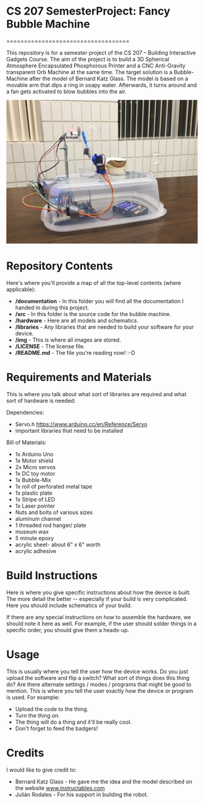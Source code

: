 # CS 207 SemesterProject: Fancy Bubble Machine
===================================

This repository is for a semester project of the CS 207 – Building Interactive Gadgets
Course. The aim of the project is to build a 3D Spherical Atmosphere Encapsulated Phosphorous
Printer and a CNC Anti-Gravity transparent Orb Machine at the same time. The
target solution is a Bubble-Machine after the model of Bernard Katz Glass. The model is based on a movable arm that dips
a ring in soapy water. Afterwards, it turns around and a fan gets activated to blow bubbles into the air.


![alt text][pic1]

[pic1]: https://github.com/Risnar/CS207SemesterProject/blob/master/img/FancyBubbleBot.jpg "Fancy Bubble Bot"

Repository Contents
============
Here's where you'll provide a map of all the top-level contents (where applicable):

* **/documentation** - In this folder you will find all the documentation I handed in during this project.
* **/src** - In this folder is the source code for the bubble machine.
* **/hardware** - Here are all models and schematics.
* **/libraries** - Any libraries that are needed to build your software for your device.
* **/img** - This is where all images are stored.
* **/LICENSE** - The license file.
* **/README.md** - The file you're reading now! :-D

Requirements and Materials
============

This is where you talk about what sort of libraries are required and what sort of hardware is needed:

Dependencies:
* Servo.h https://www.arduino.cc/en/Reference/Servo
* important libraries that need to be installed

Bill of Materials:
* 1x Arduino Uno
* 1x Motor shield
* 2x Micro servos
* 1x DC toy motor
* 1x Bubble-Mix
* 1x roll of perforated metal tape
* 1x plastic plate
* 1x Stripe of LED
* 1x Laser pointer
* Nuts and bolts of various sizes
* aluminum channel
* 1 threaded rod hanger/ plate
* museum wax
* 5 minute epoxy
* acrylic sheet- about 6" x 6" worth
* acrylic adhesive

Build Instructions
==================

Here is where you give specific instructions about how the device is built. The more detail the better -- especially if your build is very complicated. Here you should include schematics of your build.

If there are any special instructions on how to assemble the hardware, we should note it here as well. For example, if the user should solder things in a specific order, you should give them a heads-up.


Usage
=====
This is usually where you tell the user how the device works. Do you just upload the software and flip a switch? What sort of things does this thing do? Are there alternate settings / modes / programs that might be good to mention. This is where you tell the user exactly how the device or program is used. For example:

* Upload the code to the thing.
* Turn the thing on.
* The thing will do a thing and it'll be really cool.
* Don't forget to feed the badgers!

Credits
=======
I would like to give credit to:

* Bernard Katz Glass - He gave me the idea and the model described on the website www.instructables.com
* Julián Rodales - For his support in building the robot.
